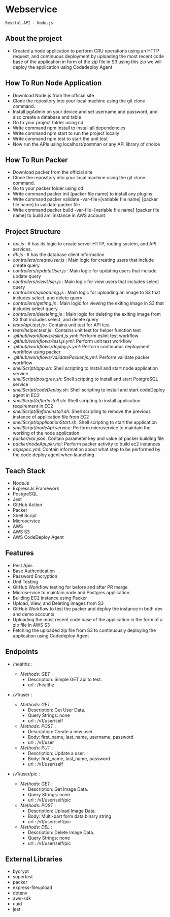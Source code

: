 # Webservice 
``Restful API - Node.js``

## About the project
* Created a node application to perform CRU operations using an HTTP request, and continuous deployment by uploading the most recent code base of the application in form of the zip file in S3 using this zip we will deploy the application using Codedeploy Agent

## How To Run Node Application
* Download Node.js from the official site
* Clone the repository into your local machine using the git clone command.
* Install pgAdmin on your device and set username and password, and also create a database and table</li>
* Go to your project folder using cd
* Write command npm install to install all dependencies
* Write command npm start to run the project locally
* Write command npm test to start the unit test
* Now run the APIs using localhost/postman or any API library of choice
## How To Run Packer
* Download packer from the official site
* Clone the repository into your local machine using the git clone command.
* Go to your packer folder using cd
* Write command packer init [packer file name] to install any plugins
* Write command packer validate -var-file=[variable file name] [packer file name] to validate packer file
* Write command packer build -var-file=[variable file name] [packer file name] to build ami instance in AWS account
  
## Project Structure
* *api.js* : It has its logic to create server HTTP, routing system, and API services.
* *db.js* : It has the database client information
* *controllers/createUser.js* : Main logic for creating users that include create query
* *controllers/updateUser.js* : Main logic for updating users that include update query
* *controllers/viewUser.js* : Main logic for view users that includes select query
* *controllers/uploadImg.js* : Main logic for uploading an image to S3 that includes select, and delete query
* *controllers/getImg.js* : Main logic for viewing the exiting image in S3 that includes select query
* *controllers/deleteImg.js* : Main logic for deleting the exiting image from S3 that includes select, and delete query
* *tests/api.test.js* : Contains unit test for API test
* *tests/helper.test.js* : Contains unit test for helper function test
* *.github/workflows/eslint.js.yml*: Perform eslint test workflow
* *.github/workflows/test.js.yml*: Perform unit test workflow
* *.github/workflows/deploy.js.yml*: Perform continuous deployment workflow using packer
* *.github/workflows/validatePacker.js.yml*: Perform validate packer workflow
* *snellScript/app.sh*: Shell scripting to install and start node application service
* *snellScript/postgres.sh*: Shell scripting to install and start PostgreSQL service
* *snellScript/codeDeploy.sh*: Shell scripting to install and start codeDeploy agent in EC2
* *snellScript/afterInstall.sh*: Shell scripting to install application requirement in EC2
* *snellScript/BeforeInstall.sh*: Shell scripting to remove the previous instance of application file from EC2
* *snellScript/applicationStart.sh*: Shell scripting to start the application
* *snellScript/nodeApi.service*: Perform microservice to maintain the working of the node application
* *packer/var.json*: Contain parameter key and value of packer building file
* *packer/nodeApi.pkr.hcl*: Perform packer activity to build ec2 instances
* *appspec.yml*: Contain information about what step to be performed by the code deploy agent when launching
  
## Teach Stack
* NodeJs
* ExpressJs Framework
* PostgreSQL
* Jest
* GitHub Action
* Packer
* Shell Script
* Microservice
* AWS
* AWS S3
* AWS CodeDeploy Agent

## Features
* Rest Apis
* Base Authentication
* Password Encryption
* Unit Testing
* GitHub Workflow testing for before and after PR merge 
* Microservice to maintain node and Postgres application
* Building EC2 instance using Packer
* Upload, View, and Deleting images from S3
* GitHub Workflow to test the packer and deploy the instance in both dev and demo accounts
* Uploading the most recent code base of the application in the form of a zip file in AWS S3
* Fetching the uploaded zip file from S3 to continuously deploying the application using Codedeploy Agent

## Endpoints
* /healthz :

  - *Methods: GET* : 
      - Description: Simple GET api to test.
      - url : /healthz

* /v1/user :
  
  - *Methods: GET* : 
      - Description: Get User Data.
      - Query Strings: none
      - url : /v1/user/self
  - *Methods: POST* : 
      - Description: Create a new user.
      - Body: first_name, last_name, username, password
      - url : /v1/user
  - *Methods: PUT* : 
      - Description: Update a user.
      - Body: first_name, last_name, password
      - url : /v1/user/self
  
* /v1/user/pic :
  
  - *Methods: GET* : 
      - Description: Get Image Data.
      - Query Strings: none
      - url : /v1/user/self/pic
  - *Methods: POST* : 
      - Description: Upload Image Data.
      - Body: Multi-part form data binary string
      - url : /v1/user/self/pic
  - *Methods: DEL* : 
      - Description: Delete Image Data.
      - Query Strings: none
      - url : /v1/user/self/pic
## External Libraries
* bycrypt
* supertest
* packer
* express-fileupload
* dotenv
* aws-sdk
* uuid
* jest
